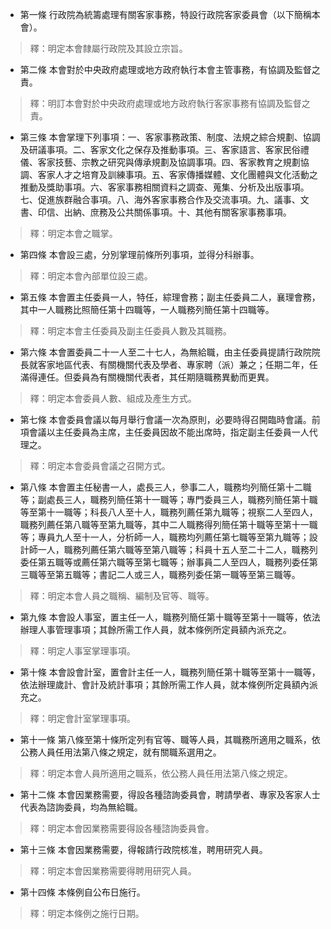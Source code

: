 * 第一條 行政院為統籌處理有關客家事務，特設行政院客家委員會（以下簡稱本會）。

> 釋：明定本會隸屬行政院及其設立宗旨。

* 第二條 本會對於中央政府處理或地方政府執行本會主管事務，有協調及監督之責。

> 釋：明訂本會對於中央政府處理或地方政府執行客家事務有協調及監督之責。

* 第三條 本會掌理下列事項：一、客家事務政策、制度、法規之綜合規劃、協調及研議事項。二、客家文化之保存及推動事項。三、客家語言、客家民俗禮儀、客家技藝、宗教之研究與傳承規劃及協調事項。四、客家教育之規劃協調、客家人才之培育及訓練事項。五、客家傳播媒體、文化團體與文化活動之推動及獎助事項。六、客家事務相關資料之調查、蒐集、分析及出版事項。七、促進族群融合事項。八、海外客家事務合作及交流事項。九、議事、文書、印信、出納、庶務及公共關係事項。十、其他有關客家事務事項。

> 釋：明定本會之職掌。

* 第四條 本會設三處，分別掌理前條所列事項，並得分科辦事。

> 釋：明定本會內部單位設三處。

* 第五條 本會置主任委員一人，特任，綜理會務；副主任委員二人，襄理會務，其中一人職務比照簡任第十四職等，一人職務列簡任第十四職等。

> 釋：明定本會主任委員及副主任委員人數及其職務。

* 第六條 本會置委員二十一人至二十七人，為無給職，由主任委員提請行政院院長就客家地區代表、有關機關代表及學者、專家聘（派）兼之；任期二年，任滿得連任。但委員為有關機關代表者，其任期隨職務異動而更異。

> 釋：明定本會委員人數、組成及產生方式。

* 第七條 本會委員會議以每月舉行會議一次為原則，必要時得召開臨時會議。前項會議以主任委員為主席，主任委員因故不能出席時，指定副主任委員一人代理之。

> 釋：明定本會委員會議之召開方式。

* 第八條 本會置主任秘書一人，處長三人，參事二人，職務均列簡任第十二職等；副處長三人，職務列簡任第十一職等；專門委員三人，職務列簡任第十職等至第十一職等；科長八人至十人，職務列薦任第九職等；視察二人至四人，職務列薦任第八職等至第九職等，其中二人職務得列簡任第十職等至第十一職等；專員九人至十一人，分析師一人，職務均列薦任第七職等至第九職等；設計師一人，職務列薦任第六職等至第八職等；科員十五人至二十二人，職務列委任第五職等或薦任第六職等至第七職等；辦事員二人至四人，職務列委任第三職等至第五職等；書記二人或三人，職務列委任第一職等至第三職等。

> 釋：明定本會人員之職稱、編制及官等、職等。

* 第九條 本會設人事室，置主任一人，職務列簡任第十職等至第十一職等，依法辦理人事管理事項；其餘所需工作人員，就本條例所定員額內派充之。

> 釋：明定人事室掌理事項。

* 第十條 本會設會計室，置會計主任一人，職務列簡任第十職等至第十一職等，依法辦理歲計、會計及統計事項；其餘所需工作人員，就本條例所定員額內派充之。

> 釋：明定會計室掌理事項。

* 第十一條 第八條至第十條所定列有官等、職等人員，其職務所適用之職系，依公務人員任用法第八條之規定，就有關職系選用之。

> 釋：明定本會人員所適用之職系，依公務人員任用法第八條之規定。

* 第十二條 本會因業務需要，得設各種諮詢委員會，聘請學者、專家及客家人士代表為諮詢委員，均為無給職。

> 釋：明定本會因業務需要得設各種諮詢委員會。

* 第十三條 本會因業務需要，得報請行政院核准，聘用研究人員。

> 釋：明定本會因業務需要得聘用研究人員。

* 第十四條 本條例自公布日施行。

> 釋：明定本條例之施行日期。

